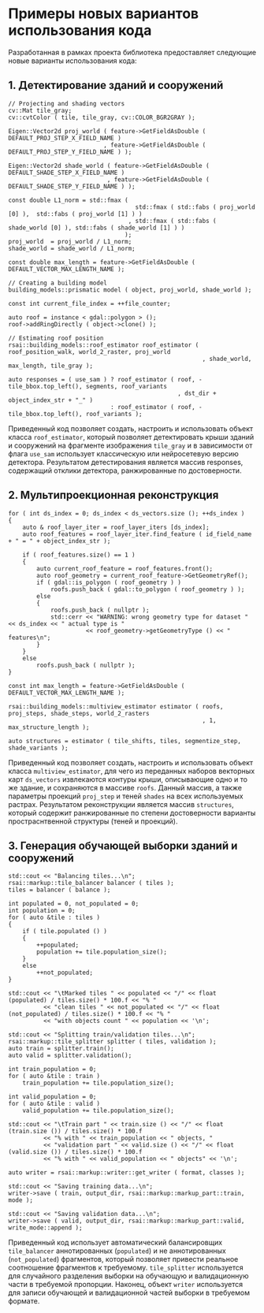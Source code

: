 # Примеры новых вариантов использования кода

Разработанная в рамках проекта библиотека предоставляет следующие новые варианты использования кода:

## 1. Детектирование зданий и сооружений

```
// Projecting and shading vectors
cv::Mat tile_gray;
cv::cvtColor ( tile, tile_gray, cv::COLOR_BGR2GRAY );

Eigen::Vector2d proj_world ( feature->GetFieldAsDouble (           DEFAULT_PROJ_STEP_X_FIELD_NAME )
                           , feature->GetFieldAsDouble ( DEFAULT_PROJ_STEP_Y_FIELD_NAME ) );

Eigen::Vector2d shade_world ( feature->GetFieldAsDouble ( DEFAULT_SHADE_STEP_X_FIELD_NAME )
                            , feature->GetFieldAsDouble ( DEFAULT_SHADE_STEP_Y_FIELD_NAME ) );

const double L1_norm = std::fmax (
                                    std::fmax ( std::fabs ( proj_world [0] ),  std::fabs ( proj_world [1] ) )
                                  , std::fmax ( std::fabs ( shade_world [0] ), std::fabs ( shade_world [1] ) )
                                 );
proj_world  = proj_world / L1_norm;
shade_world = shade_world / L1_norm;

const double max_length = feature->GetFieldAsDouble ( DEFAULT_VECTOR_MAX_LENGTH_NAME );

// Creating a building model
building_models::prismatic model ( object, proj_world, shade_world );

const int current_file_index = ++file_counter;

auto roof = instance < gdal::polygon > ();
roof->addRingDirectly ( object->clone() );

// Estimating roof position
rsai::building_models::roof_estimator roof_estimator ( roof_position_walk, world_2_raster, proj_world
                                                       , shade_world, max_length, tile_gray );

auto responses = ( use_sam ) ? roof_estimator ( roof, -tile_bbox.top_left(), segments, roof_variants
                                                , dst_dir + object_index_str + "_" )
                             : roof_estimator ( roof, -tile_bbox.top_left(), roof_variants );
```
Приведенный код позволяет создать, настроить и использовать объект класса `roof_estimator`, который позволяет детектировать крыши зданий и сооружений на фрагменте изображения `tile_gray` и в зависимости от флага `use_sam` использует классическую или нейросетевую версию детектора. Результатом детестирования является массив responses, содержащий отклики детектора, ранжированные по достоверности.

## 2. Мультипроекционная реконструкция

```
for ( int ds_index = 0; ds_index < ds_vectors.size (); ++ds_index )
{
    auto & roof_layer_iter = roof_layer_iters [ds_index];
    auto roof_features = roof_layer_iter.find_feature ( id_field_name + " = " + object_index_str );

    if ( roof_features.size() == 1 )
    {
        auto current_roof_feature = roof_features.front();
        auto roof_geometry = current_roof_feature->GetGeometryRef();
        if ( gdal::is_polygon ( roof_geometry ) )
            roofs.push_back ( gdal::to_polygon ( roof_geometry ) );
        else
        {
            roofs.push_back ( nullptr );
            std::cerr << "WARNING: wrong geometry type for dataset " << ds_index << " actual type is " 
                      << roof_geometry->getGeometryType () << " features\n";
        }
    }
    else
        roofs.push_back ( nullptr );
}

const int max_length = feature->GetFieldAsDouble ( DEFAULT_VECTOR_MAX_LENGTH_NAME );

rsai::building_models::multiview_estimator estimator ( roofs, proj_steps, shade_steps, world_2_rasters
                                                       , 1, max_structure_length );

auto structures = estimator ( tile_shifts, tiles, segmentize_step, shade_variants );
```

Приведенный код позволяет создать, настроить и использовать объект класса `multiview_estimator`, для чего из переданных наборов векторных карт `ds_vectors` извлекаются контуры крыши, описывающие одно и то же здание, и сохраняются в массиве `roofs`. Данный массив, а также параметры проекций `proj_step` и теней `shades` на всех используемых растрах. Результатом реконструкции является массив `structures`, который содержит ранжированные по степени достоверности варианты простраснтвенной структуры (теней и проекций).

## 3. Генерация обучающей выборки зданий и сооружений

```
std::cout << "Balancing tiles...\n";
rsai::markup::tile_balancer balancer ( tiles );
tiles = balancer ( balance );

int populated = 0, not_populated = 0;
int population = 0;
for ( auto &tile : tiles )
{
    if ( tile.populated () )
    {
        ++populated;
        population += tile.population_size();
    }
    else
        ++not_populated;
}

std::cout << "\tMarked tiles " << populated << "/" << float (populated) / tiles.size() * 100.f << "% "
          << "clean tiles " << not_populated << "/" << float (not_populated) / tiles.size() * 100.f << "% "
          << "with objects count " << population << '\n';

std::cout << "Splitting train/validation tiles...\n";
rsai::markup::tile_splitter splitter ( tiles, validation );
auto train = splitter.train();
auto valid = splitter.validation();

int train_population = 0;
for ( auto &tile : train )
    train_population += tile.population_size();

int valid_population = 0;
for ( auto &tile : valid )
    valid_population += tile.population_size();

std::cout << "\tTrain part " << train.size () << "/" << float (train.size ()) / tiles.size() * 100.f 
          << "% with " << train_population << " objects, "
          << "validation part " << valid.size () << "/" << float (valid.size ()) / tiles.size() * 100.f 
          << "% with " << valid_population << " objects" << '\n';

auto writer = rsai::markup::writer::get_writer ( format, classes );

std::cout << "Saving training data...\n";
writer->save ( train, output_dir, rsai::markup::markup_part::train, mode );

std::cout << "Saving validation data...\n";
writer->save ( valid, output_dir, rsai::markup::markup_part::valid, write_mode::append );
```

Приведенный код использует автоматический балансировщих `tile_balancer` аннотированных (`populated`) и не аннотированных (`not_populated`) фрагментов, который позволяет привести реальное соотношение фрагментов к требуемому. `tile_splitter` используется для случайного разделения выборки на обучающую и валидационную части в требуемой пропорции. Наконец, объект `writer` используется для записи обучающей и валидационной частей выборки в требуемом формате.